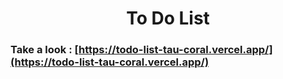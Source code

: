# <center> To Do List </center>

### Take a look  : [https://todo-list-tau-coral.vercel.app/](https://todo-list-tau-coral.vercel.app/)
